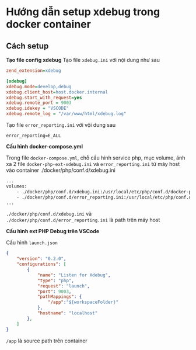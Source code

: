 # Hướng dẫn setup xdebug trong docker container

## Cách setup


**Tạo file config xdebug**
Tạo file `xdebug.ini` với nội dung như sau
```ini
zend_extension=xdebug

[xdebug]
xdebug.mode=develop,debug
xdebug.client_host=host.docker.internal
xdebug.start_with_request=yes
xdebug.remote_port = 9003
xdebug.idekey = "VSCODE"
xdebug.remote_log = "/var/www/html/xdebug.log"
```


Tạo file `error_reporting.ini` với vội dung sau
```
error_reporting=E_ALL
```



**Cấu hình docker-compose.yml** 

Trong file `docker-compose.yml`, chỗ cấu hình service php, mục volume, ánh xa 2 file `docker-php-ext-xdebug.ini` và `error_reporting.ini` từ máy host vào container
./docker/php/conf.d/xdebug.ini
```dockerfile
...
volumes:
    - ./docker/php/conf.d/xdebug.ini:/usr/local/etc/php/conf.d/docker-php-ext-xdebug.ini
    - ./docker/php/conf.d/error_reporting.ini:/usr/local/etc/php/conf.d/error_reporting.ini
...
```

`./docker/php/conf.d/xdebug.ini` và `./docker/php/conf.d/error_reporting.ini` là path trên máy host


**Cấu hình ext PHP Debug trên VSCode**

Cấu hình `launch.json`
```json
{
    "version": "0.2.0",
    "configurations": [
        {
            "name": "Listen for Xdebug",
            "type": "php",
            "request": "launch",
            "port": 9003,
            "pathMappings": {
                "/app":"${workspaceFolder}"
            },
            "hostname": "localhost"
        },
    ]
}
```
`/app` là source path trên container
